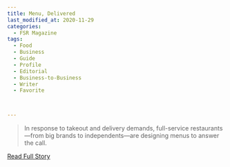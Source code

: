 ```yaml
---
title: Menu, Delivered
last_modified_at: 2020-11-29
categories:
  - FSR Magazine
tags:
  - Food
  - Business
  - Guide
  - Profile
  - Editorial 
  - Business-to-Business
  - Writer
  - Favorite



---
```


> In response to takeout and delivery demands, full-service restaurants—from big brands to independents—are designing menus to answer the call. 

<a href="http://www.omagdigital.com/publication/?i=598563&ver=html5&p=48" target="_blank">Read Full Story</a>
